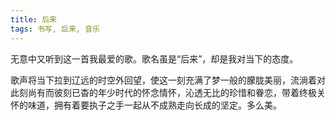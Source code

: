 ```yaml
---
title: 后来
tags: 书写, 后来, 音乐
---
```



无意中又听到这一首我最爱的歌。歌名虽是“后来”，却是我对当下的态度。

歌声将当下拉到辽远的时空外回望，使这一刻充满了梦一般的朦胧美丽，流淌着对此刻尚有而彼刻已杳的年少时代的怀念情怀，沁透无比的珍惜和眷恋，带着终极关怀的味道，拥有着要执子之手一起从不成熟走向长成的坚定。多么美。


